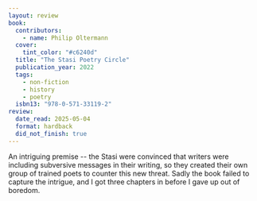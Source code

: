 ```yaml
---
layout: review
book:
  contributors:
    - name: Philip Oltermann
  cover:
    tint_color: "#c6240d"
  title: "The Stasi Poetry Circle"
  publication_year: 2022
  tags:
    - non-fiction
    - history
    - poetry
  isbn13: "978-0-571-33119-2"
review:
  date_read: 2025-05-04
  format: hardback
  did_not_finish: true
---
```

An intriguing premise -- the Stasi were convinced that writers were including subversive messages in their writing, so they created their own group of trained poets to counter this new threat.
Sadly the book failed to capture the intrigue, and I got three chapters in before I gave up out of boredom.

